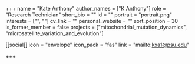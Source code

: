 +++
name = "Kate Anthony"
author_names = ["K Anthony"]
role = "Research Technician"
short_bio = ""
id = ""
portrait = "portrait.png"
interests = ["", ""]
cv_link = ""
personal_website = ""
sort_position = 30
is_former_member = false
projects = ["mitochondrial_mutation_dynamics", "microsatellite_variation_and_evolution"]

[[social]]
    icon = "envelope"
    icon_pack = "fas"
    link = "mailto:kxa1@psu.edu"

+++

